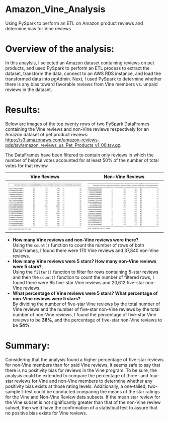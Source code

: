 # Amazon_Vine_Analysis
Using PySpark to perform an ETL on Amazon product reviews and determine bias for Vine reviews 

# Overview of the analysis: 
In this anaylsis, I selected an Amazon dataset containing reviews on pet products, and used PySpark to perform an ETL process to extract the dataset, transform the data, connect to an AWS RDS instance, and load the transformed data into pgAdmin. Next, I used PySpark to determine whether there is any bias toward favorable reviews from Vine members vs. unpaid reviews in the dataset.

# Results: 

Below are images of the top twenty rows of two PySpark DataFrames containing the Vine reviews and non-Vine reviews respectively for an Amazon dataset of pet product reviews: <br>
https://s3.amazonaws.com/amazon-reviews-pds/tsv/amazon_reviews_us_Pet_Products_v1_00.tsv.gz.  

The DataFrames have been filtered to contain only reviews in which the number of helpful votes accounted for at least 50% of the number of total votes for that review. 

| Vine Reviews |  Non-Vine Reviews |
:-------------------------:|:-------------------------:
![Vine Reviews](vine_reviews.png)  |  ![Non-Vine Reviews](nonvine_reviews.png)

- <b>How many Vine reviews and non-Vine reviews were there?</b> <br>
Using the `count()` function to count the number of rows of both DataFrames, I found there were 170 Vine reviews and 37,840 non-Vine reviews. 
- <b>How many Vine reviews were 5 stars? How many non-Vine reviews were 5 stars?</b>,<br>
Using the `filter()` function to filter for rows containing 5-star reviews and then the `count()` function to count the number of filtered rows, I found there were 65 five-star Vine reviews and 20,612 five-star non-Vine reviews. 
- <b>What percentage of Vine reviews were 5 stars? What percentage of non-Vine reviews were 5 stars?</b><br>
By dividing the number of five-star Vine reviews by the total number of Vine reviews and the number of five-star non-Vine reviews by the total number of non-Vine reviews, I found the percentage of five-star Vine reviews to be <b>38%</b>, and the percentage of five-star non-Vine reviews to be <b>54%</b>.  
# Summary: 

Considering that the analysis found a higher percentage of five-star reviews for non-Vine members than for paid Vine reviews, it seems safe to say that there is no positivity bias for reviews in the Vine program. To be sure, the analysis could be extended to compare the percentage of three- and four-star reviews for Vine and non-Vine members to determine whether any positivity bias exists at those rating levels. Additionally, a one-tailed, two-sample t-test could be conducted comparing the means of the star ratings for the Vine and Non-Vine Review data subsets. If the mean star review for the Vine subset is not significantly greater than that of the non-Vine review subset, then we'd have the confirmation of a statistical test to assure that no positive bias exists for Vine reviews. 
